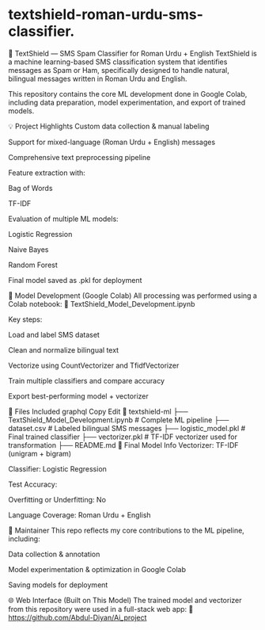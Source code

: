 # textshield-roman-urdu-sms-classifier.
📱 TextShield — SMS Spam Classifier for Roman Urdu + English
TextShield is a machine learning-based SMS classification system that identifies messages as Spam or Ham, specifically designed to handle natural, bilingual messages written in Roman Urdu and English.

This repository contains the core ML development done in Google Colab, including data preparation, model experimentation, and export of trained models.

💡 Project Highlights
Custom data collection & manual labeling

Support for mixed-language (Roman Urdu + English) messages

Comprehensive text preprocessing pipeline

Feature extraction with:

Bag of Words

TF-IDF

Evaluation of multiple ML models:

Logistic Regression

Naive Bayes

Random Forest

Final model saved as .pkl for deployment

🧪 Model Development (Google Colab)
All processing was performed using a Colab notebook:
📓 TextShield_Model_Development.ipynb

Key steps:

Load and label SMS dataset

Clean and normalize bilingual text

Vectorize using CountVectorizer and TfidfVectorizer

Train multiple classifiers and compare accuracy

Export best-performing model + vectorizer

📁 Files Included
graphql
Copy
Edit
📂 textshield-ml
├── TextShield_Model_Development.ipynb  # Complete ML pipeline
├── dataset.csv                         # Labeled bilingual SMS messages
├── logistic_model.pkl                  # Final trained classifier
├── vectorizer.pkl                      # TF-IDF vectorizer used for transformation
├── README.md
🧠 Final Model Info
Vectorizer: TF-IDF (unigram + bigram)

Classifier: Logistic Regression

Test Accuracy: 

Overfitting or Underfitting: No

Language Coverage: Roman Urdu + English

👤 Maintainer
This repo reflects my core contributions to the ML pipeline, including:

Data collection & annotation

Model experimentation & optimization in Google Colab

Saving models for deployment

🌐 Web Interface (Built on This Model)
The trained model and vectorizer from this repository were used in a full-stack web app:
🔗 https://github.com/Abdul-Diyan/Ai_project

